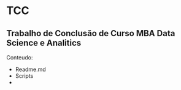 # TCC 
## Trabalho de Conclusão de Curso MBA Data Science e Analitics

Conteudo:
  - Readme.md
  - Scripts
  - 
